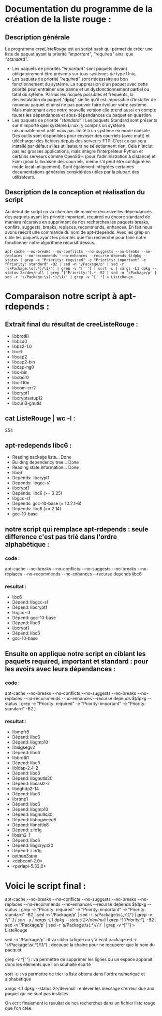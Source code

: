 # Documentation du programme de la création de la liste rouge :

## Description générale
Le programme _creeListeRouge_ est un script bash qui permet de créer une liste de paquet ayant la priorité _"important"_, _"required"_ ainsi que _"standard"_.  
- Les paquets de priorités _"important"_ sont paquets devant obligatoirement être présents sur tous systèmes de type Unix.
- Les paquets de priorité _"required"_ sont nécessaire au bon fonctionnement du système. La suppression d'un paquet avec cette priorité peut entrainer une panne et un dysfonctionnement partiel ou total du sytème. Parmis les risques possibles et fréquents, la désinstalation du paquet "dpkg" sinifie qu'il est impossible d'installer de nouveau paquet et ainsi ne pas pouvoir faire évoluer votre système. Mais maintenant avec notre nouvelle version elle prend aussi en compte toutes les dépendances et sous-dépendances du paquet en question.
- Les paquets de priorité _"standard"_ : Les paquets Standard sont présents sur n'importe quel système Linux, y compris un système raisonnablement petit mais pas limité à un système en mode console. Des outils sont disponibles pour envoyer des courriels (avec mutt) et télécharger des fichiers depuis des serveurs FTP. C'est ce qui sera installé par défaut si les utilisateurs ne sélectionnent rien. Cela n'inclut pas les grosses applications, mais intègre l'interpréteur Python et certains serveurs comme OpenSSH (pour l'administration à distance) et Exim (pour la livraison des courriels, même s'il peut être configuré en mode local uniquement). Sont également intégrées certaines documentations générales considérées utiles par la plupart des utilisateurs.

## Description de la conception et réalisation du script
Au début de script on va chercher de manière récursive les dépendances des paquets ayant les priorité important, required ou encore standard de maniere récursive en supprimant de nos recherches les paquets breaks, conflits, suggests, breaks, replaces, recommends, enhances. En fait nous avons réécrit une commande du nom de apt-rdepends. Avec les grep on cible les paquets ayant les priorités que l'on recherche pour faire notre fonctionner notre algorithme récursif dessus. 

```
apt-cache --no-breaks --no-conflicts --no-suggests --no-breaks --no-replaces --no-recommends --no-enhances --recurse depends $(dpkg --status | grep -e "Priority: required" -e "Priority: important" -e "Priority: standard" -B2 | sed -n '/Package/p' | sed -r 's/Package:\s(.*)/\1/') | grep -v ^[' '] | sort -u | xargs -L1 dpkg --status 2>/dev/null | grep ^["Priority:"].* -B2 | sed -n '/Package/p' | sed -r 's/Package:\s(.*)/\1/' | grep -v ^[' '] > ListeRouge
```

# Comparaison notre script à apt-rdepends : 

## Extrait final du résultat de creeListeRouge :

+ libbrotli1
+ libbsd0
+ libbz2-1.0
+ libc6
+ libcap2
+ libcap2-bin
+ libcap-ng0
+ libc-bin
+ libcbor0
+ libc-l10n
+ libcom-err2
+ libcrypt1
+ libcryptsetup12
+ libcurl3-gnutls


## cat ListeRouge | wc -l  : 

254

## apt-redepends libc6 : 

+ Reading package lists... Done
+ Building dependency tree... Done
+ Reading state information... Done
+ libc6
+   Depends: libcrypt1
+   Depends: libgcc-s1
+ libcrypt1
+   Depends: libc6 (>= 2.25)
+ libgcc-s1
+   Depends: gcc-10-base (= 10.2.1-6)
+   Depends: libc6 (>= 2.14)
+ gcc-10-base


## notre script qui remplace apt-rdepends : seule difference c'est pas trié dans l'ordre alphabétique : 

### code :

apt-cache --no-breaks --no-conflicts --no-suggests --no-breaks --no-replaces --no-recommends --no-enhances --recurse depends libc6

### resultat :

+ libc6
+   Dépend: libgcc-s1
+   Dépend: libcrypt1
+ libgcc-s1
+   Dépend: gcc-10-base
+   Dépend: libc6
+ libcrypt1
+   Dépend: libc6
+ gcc-10-base

## Ensuite on applique notre script en ciblant les paquets required, important et standard : pour les avoirs avec leurs dépendances : 

### code :

apt-cache --no-breaks --no-conflicts --no-suggests --no-breaks --no-replaces --no-recommends --no-enhances --recurse depends $(dpkg --status | grep -e "Priority: required" -e "Priority: important" -e "Priority: standard" -B2 )

### resultat :

+ libmpfr6
+    Dépend: libc6
+   Dépend: libgmp10
+ libsigsegv2
+   Dépend: libc6
+ libbrotli1
+   Dépend: libc6
+ libldap-2.4-2
+   Dépend: libc6
+   Dépend: libgnutls30
+   Dépend: libsasl2-2
+ libnghttp2-14
+   Dépend: libc6
+ librtmp1
+   Dépend: libc6
+   Dépend: libgmp10
+   Dépend: libgnutls30
+   Dépend: libhogweed6
+   Dépend: libnettle8
+   Dépend: zlib1g
+ libssh2-1
+   Dépend: libc6
+   Dépend: libgcrypt20
+   Dépend: zlib1g
+ <python3:any>
+ <debconf-2.0>
+ <perlapi-5.32.0>

# Voici le script final : 

apt-cache --no-breaks --no-conflicts --no-suggests --no-breaks --no-replaces --no-recommends --no-enhances --recurse depends $(dpkg --status | grep -e "Priority: required" -e "Priority: important" -e "Priority: standard" -B2 | sed -n '/Package/p' | sed -r 's/Package:\s(.*)/\1/') | grep -v ^[' '] | sort -u | xargs -L1 dpkg --status 2>/dev/null | grep ^["Priority:"].* -B2 | sed -n '/Package/p' | sed -r 's/Package:\s(.*)/\1/' | grep -v ^[' '] > ListeRouge

sed -n '/Package/p' : il va cibler la ligne ou y'a ecrit package
ed -r 's/Package:\s(.*)/\1/') : decoupe la chaine pour ne recuperer que le nom du pacquet

grep -v ^[' '] : va permettre de supprimer les lignes ou un espace apparait donc les éléments que l'on souhaite écarté

sort -u : va permettre de trier la liste obtenu dans l'ordre numerique et alphabétique

xargs -L1 dpkg --status 2>/dev/null : enlever les message d'erreur due aux paquet qui ne sont pas installés.

On ecrit finalement le résultat de nos recherches dans un fichier liste rouge que l'on crée.














